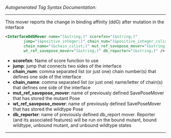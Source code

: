 <!-- THIS IS AN AUTOGENERATED FILE: Don't edit it directly, instead change the schema definition in the code itself. -->

_Autogenerated Tag Syntax Documentation:_

---
This mover reports the change in binding affinity (ddG) after mutation in the interface

```xml
<InterfaceDdGMover name="(&string;)" scorefxn="(&string;)"
        jump="(&positive_integer;)" chain_num="(&positive_integer_cslist;)"
        chain_name="(&chain_cslist;)" mut_ref_savepose_mover="(&string;)"
        wt_ref_savepose_mover="(&string;)" db_reporter="(&string;)" />
```

-   **scorefxn**: Name of score function to use
-   **jump**: jump that connects two sides of the interface
-   **chain_num**: comma separated list (or just one) chain number(s) that defines one side of the interface
-   **chain_name**: comma separated list (or just one) name/letter of chain(s) that defines one side of the interface
-   **mut_ref_savepose_mover**: name of previously defined SavePoseMover that has stored the mutant Pose
-   **wt_ref_savepose_mover**: name of previously defined SavePoseMover that has stored the wildtype Pose
-   **db_reporter**: name of previously defined db_report mover. Reporter (and its associated features) will be run on the bound mutant, bound wildtype, unbound mutant, and unbound wildtype states

---
